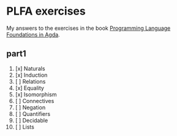 # PLFA exercises

My answers to the exercises in the book [Programming Language Foundations in Agda](https://plfa.github.io).

## part1

1.  [x] Naturals
2.  [x] Induction
3.  [ ] Relations
4.  [x] Equality
5.  [x] Isomorphism
6.  [ ] Connectives
7.  [ ] Negation
8.  [ ] Quantifiers
9.  [ ] Decidable
10. [ ] Lists
